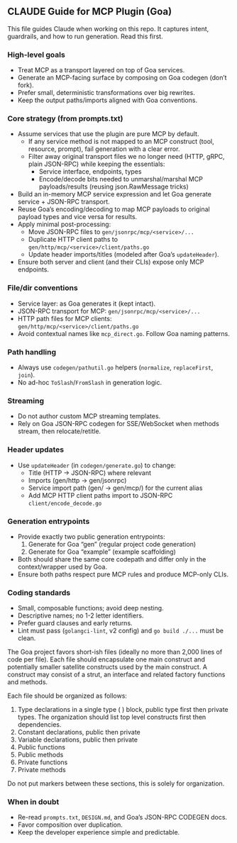 ## CLAUDE Guide for MCP Plugin (Goa)

This file guides Claude when working on this repo. It captures intent, guardrails, and how to run generation. Read this first.

### High-level goals
- Treat MCP as a transport layered on top of Goa services.
- Generate an MCP-facing surface by composing on Goa codegen (don’t fork).
- Prefer small, deterministic transformations over big rewrites.
- Keep the output paths/imports aligned with Goa conventions.

### Core strategy (from prompts.txt)
- Assume services that use the plugin are pure MCP by default.
  - If any service method is not mapped to an MCP construct (tool, resource, prompt), fail generation with a clear error.
  - Filter away original transport files we no longer need (HTTP, gRPC, plain JSON-RPC) while keeping the essentials:
    - Service interface, endpoints, types
    - Encode/decode bits needed to unmarshal/marshal MCP payloads/results (reusing json.RawMessage tricks)
- Build an in-memory MCP service expression and let Goa generate service + JSON-RPC transport.
- Reuse Goa’s encoding/decoding to map MCP payloads to original payload types and vice versa for results.
- Apply minimal post-processing:
  - Move JSON-RPC files to `gen/jsonrpc/mcp/<service>/...`
  - Duplicate HTTP client paths to `gen/http/mcp/<service>/client/paths.go`
  - Update header imports/titles (modeled after Goa’s `updateHeader`).
- Ensure both server and client (and their CLIs) expose only MCP endpoints.

### File/dir conventions
- Service layer: as Goa generates it (kept intact).
- JSON-RPC transport for MCP: `gen/jsonrpc/mcp/<service>/...`
- HTTP path files for MCP clients: `gen/http/mcp/<service>/client/paths.go`
- Avoid contextual names like `mcp_direct.go`. Follow Goa naming patterns.

### Path handling
- Always use `codegen/pathutil.go` helpers (`normalize`, `replaceFirst`, `join`).
- No ad-hoc `ToSlash`/`FromSlash` in generation logic.

### Streaming
- Do not author custom MCP streaming templates.
- Rely on Goa JSON-RPC codegen for SSE/WebSocket when methods stream, then relocate/retitle.

### Header updates
- Use `updateHeader` (in `codegen/generate.go`) to change:
  - Title (HTTP → JSON-RPC) where relevant
  - Imports (gen/http → gen/jsonrpc)
  - Service import path (gen/<service> → gen/mcp/<service>) for the current alias
  - Add MCP HTTP client paths import to JSON-RPC `client/encode_decode.go`

### Generation entrypoints
- Provide exactly two public generation entrypoints:
  1) Generate for Goa “gen” (regular project code generation)
  2) Generate for Goa “example” (example scaffolding)
- Both should share the same core codepath and differ only in the context/wrapper used by Goa.
- Ensure both paths respect pure MCP rules and produce MCP-only CLIs.

### Coding standards
- Small, composable functions; avoid deep nesting.
- Descriptive names; no 1-2 letter identifiers.
- Prefer guard clauses and early returns.
- Lint must pass (`golangci-lint`, v2 config) and `go build ./...` must be clean.

The Goa project favors short-ish files (ideally no more than 2,000 lines of code
per file).  Each file should encapsulate one main construct and potentially
smaller satellite constructs used by the main construct. A construct may consist
of a strut, an interface and related factory functions and methods.

Each file should be organized as follows:

1. Type declarations in a single type ( ) block, public type first then private
   types. The organization should list top level constructs first then
   dependencies.
2. Constant declarations, public then private
3. Variable declarations, public then private
4. Public functions
5. Public methods
6. Private functions
7. Private methods

Do not put markers between these sections, this is solely for organization.


### When in doubt
- Re-read `prompts.txt`, `DESIGN.md`, and Goa’s JSON-RPC CODEGEN docs.
- Favor composition over duplication.
- Keep the developer experience simple and predictable.


